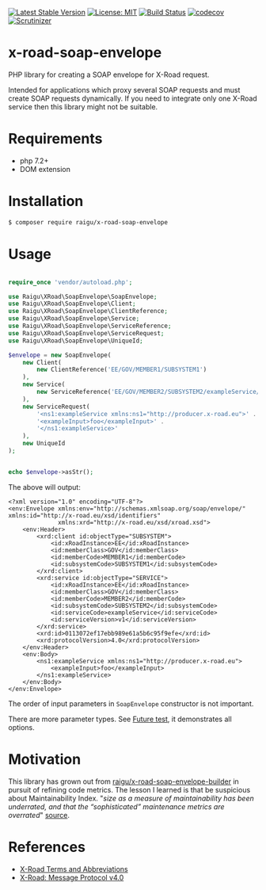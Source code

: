 [![Latest Stable Version](https://poser.pugx.org/raigu/x-road-soap-envelope-builder/v/stable)](https://packagist.org/packages/raigu/x-road-soap-envelope-builder)
[![License: MIT](https://img.shields.io/badge/License-MIT-blue.svg)](LICENSE)
[![Build Status](https://travis-ci.com/raigu/x-road-soap-envelope-builder.svg?branch=master)](https://travis-ci.com/raigu/x-road-soap-envelope-builder)
[![codecov](https://codecov.io/gh/raigu/x-road-soap-envelope-builder/branch/master/graph/badge.svg)](https://codecov.io/gh/raigu/x-road-soap-envelope-builder)
[![Scrutinizer](https://scrutinizer-ci.com/g/raigu/x-road-soap-envelope-builder/badges/quality-score.png?b=master)](https://scrutinizer-ci.com/g/raigu/x-road-soap-envelope-builder/)

# x-road-soap-envelope

PHP library for creating a SOAP envelope for X-Road request.

Intended for applications which proxy several SOAP requests and must create SOAP requests dynamically. 
If you need to integrate only one X-Road service then this library might not be suitable.

# Requirements

* php 7.2+
* DOM extension

# Installation

```bash
$ composer require raigu/x-road-soap-envelope
``` 

# Usage

```php

require_once 'vendor/autoload.php';

use Raigu\XRoad\SoapEnvelope\SoapEnvelope;
use Raigu\XRoad\SoapEnvelope\Client;
use Raigu\XRoad\SoapEnvelope\ClientReference;
use Raigu\XRoad\SoapEnvelope\Service;
use Raigu\XRoad\SoapEnvelope\ServiceReference;
use Raigu\XRoad\SoapEnvelope\ServiceRequest;
use Raigu\XRoad\SoapEnvelope\UniqueId;

$envelope = new SoapEnvelope(
    new Client(
        new ClientReference('EE/GOV/MEMBER1/SUBSYSTEM1')
    ),
    new Service(
        new ServiceReference('EE/GOV/MEMBER2/SUBSYSTEM2/exampleService/v1')
    ),
    new ServiceRequest(
        '<ns1:exampleService xmlns:ns1="http://producer.x-road.eu">' .
        '<exampleInput>foo</exampleInput>' .
        '</ns1:exampleService>'
    ),
    new UniqueId
);


echo $envelope->asStr();
```

The above will output:

```text
<?xml version="1.0" encoding="UTF-8"?>
<env:Envelope xmlns:env="http://schemas.xmlsoap.org/soap/envelope/" xmlns:id="http://x-road.eu/xsd/identifiers"
              xmlns:xrd="http://x-road.eu/xsd/xroad.xsd">
    <env:Header>
        <xrd:client id:objectType="SUBSYSTEM">
            <id:xRoadInstance>EE</id:xRoadInstance>
            <id:memberClass>GOV</id:memberClass>
            <id:memberCode>MEMBER1</id:memberCode>
            <id:subsystemCode>SUBSYSTEM1</id:subsystemCode>
        </xrd:client>
        <xrd:service id:objectType="SERVICE">
            <id:xRoadInstance>EE</id:xRoadInstance>
            <id:memberClass>GOV</id:memberClass>
            <id:memberCode>MEMBER2</id:memberCode>
            <id:subsystemCode>SUBSYSTEM2</id:subsystemCode>
            <id:serviceCode>exampleService</id:serviceCode>
            <id:serviceVersion>v1</id:serviceVersion>
        </xrd:service>
        <xrd:id>0113072ef17ebb989e61a5b6c95f9efe</xrd:id>
        <xrd:protocolVersion>4.0</xrd:protocolVersion>
    </env:Header>
    <env:Body>
        <ns1:exampleService xmlns:ns1="http://producer.x-road.eu">
            <exampleInput>foo</exampleInput>
        </ns1:exampleService>
    </env:Body>
</env:Envelope>
```

The order of input parameters in `SoapEnvelope` constructor is not important.

There are more parameter types. See [Future test](tests/Feature/CreationOfXRoadRequestMessageTest.php), it demonstrates all options. 

# Motivation

This library has grown out from [raigu/x-road-soap-envelope-builder](https://github.com/raigu/x-road-soap-envelope-builder)
in pursuit of refining code metrics. The lesson I learned is that be suspicious about Maintainability Index.
"_size as a measure of maintainability has been underrated, and that the “sophisticated” maintenance metrics are overrated_"
[source](https://avandeursen.com/2014/08/29/think-twice-before-using-the-maintainability-index/).
 

# References

* [X-Road Terms and Abbreviations](https://www.x-tee.ee/docs/live/xroad/terms_x-road_docs.html)
* [X-Road: Message Protocol v4.0](https://www.x-tee.ee/docs/live/xroad/pr-mess_x-road_message_protocol.html#e1-request)